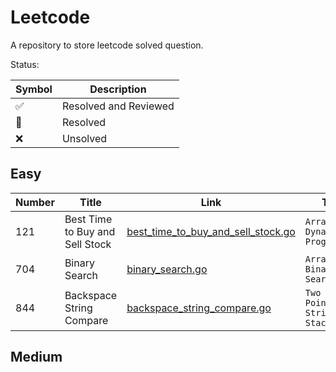 # Leetcode

A repository to store leetcode solved question.

Status: 

| Symbol            | Description |
|-------------------| ----------- |
| :white_check_mark: | Resolved and Reviewed |
| :construction:    | Resolved |
| :x:               | Unsolved | 

## Easy

| Number | Title | Link                                                                                                                | Tags                            | Status             |
|-----| ----- |---------------------------------------------------------------------------------------------------------------------|---------------------------------|--------------------| 
| 121 | Best Time to Buy and Sell Stock | [best_time_to_buy_and_sell_stock.go](https://github.com/johnazedo/leetcode/blob/main/src/easy/best_time_to_buy_and_sell_stock.go) | `Array` `Dynamic Programming` | :white_check_mark: |
| 704 | Binary Search | [binary_search.go](https://github.com/johnazedo/leetcode/blob/main/src/easy/binary_search.go) | `Array` `Binary Search` | :white_check_mark: |
| 844 | Backspace String Compare | [backspace_string_compare.go](https://github.com/johnazedo/leetcode/blob/main/src/easy/backspace_string_compare.go) | `Two Pointers` `String` `Stack` | :white_check_mark: |  

## Medium